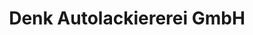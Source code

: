 ---
title: "Denk Autolackiererei GmbH"
url: /leingarten/denk-autolackiererei-gmbh/
shop: Autowerkstatt
---